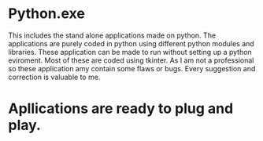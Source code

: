 # Python.exe
This includes the stand alone applications made on python. The applications are purely coded in python using different python modules and libraries.
These application can be made to run without setting up a python eviroment. Most of these are coded using tkinter. As I am not a professional so these application amy contain some flaws or bugs.
Every suggestion and correction is valuable to me.

# Apllications are ready to plug and play.

